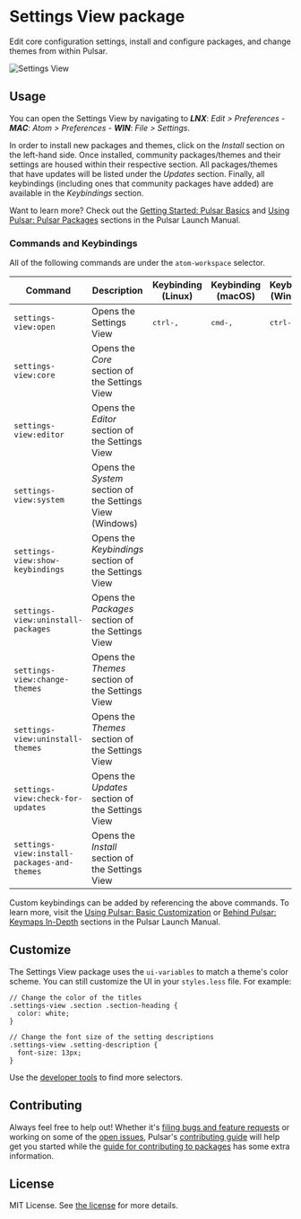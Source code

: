 # Settings View package

Edit core configuration settings, install and configure packages, and change themes from within Pulsar.

![Settings View](https://cloud.githubusercontent.com/assets/118951/16886698/b0ca5fae-4a8a-11e6-8afc-2c03fda4618c.PNG)

## Usage
You can open the Settings View by navigating to
***LNX***: _Edit > Preferences_ -
***MAC***: _Atom > Preferences_ -
***WIN***: _File > Settings_.

In order to install new packages and themes, click on the _Install_ section on the left-hand side.
Once installed, community packages/themes and their settings are housed within their respective section.
All packages/themes that have updates will be listed under the _Updates_ section. Finally, all keybindings (including ones that community packages have added) are available in the _Keybindings_ section.

Want to learn more? Check out the [Getting Started: Pulsar Basics](https://pulsar-edit.dev/docs/launch-manual/sections/getting-started/#pulsar-basics) and [Using Pulsar: Pulsar Packages](https://pulsar-edit.dev/docs/launch-manual/sections/using-pulsar/#pulsar-packages) sections in the Pulsar Launch Manual.

### Commands and Keybindings
All of the following commands are under the `atom-workspace` selector.

|Command|Description|Keybinding (Linux)|Keybinding (macOS)|Keybinding (Windows)|
|-------|-----------|------------------|-----------------|--------------------|
|`settings-view:open`|Opens the Settings View|<kbd>ctrl-,</kbd>|<kbd>cmd-,</kbd>|<kbd>ctrl-,</kbd>|
|`settings-view:core`|Opens the _Core_ section of the Settings View|
|`settings-view:editor`|Opens the _Editor_ section of the Settings View|
|`settings-view:system`|Opens the _System_ section of the Settings View (Windows)|
|`settings-view:show-keybindings`|Opens the _Keybindings_ section of the Settings View|
|`settings-view:uninstall-packages`|Opens the _Packages_ section of the Settings View|
|`settings-view:change-themes`|Opens the _Themes_ section of the Settings View|
|`settings-view:uninstall-themes`|Opens the _Themes_ section of the Settings View|
|`settings-view:check-for-updates`|Opens the _Updates_ section of the Settings View|
|`settings-view:install-packages-and-themes`|Opens the _Install_ section of the Settings View|
Custom keybindings can be added by referencing the above commands.  To learn more, visit the [Using Pulsar: Basic Customization](https://pulsar-edit.dev/docs/launch-manual/sections/using-pulsar/#basic-customization) or [Behind Pulsar: Keymaps In-Depth](https://pulsar-edit.dev/docs/launch-manual/sections/behind-pulsar/#keymaps-in-depth) sections in the Pulsar Launch Manual.

## Customize
The Settings View package uses the `ui-variables` to match a theme's color scheme. You can still customize the UI in your `styles.less` file. For example:

```less
// Change the color of the titles
.settings-view .section .section-heading {
  color: white;
}

// Change the font size of the setting descriptions
.settings-view .setting-description {
  font-size: 13px;
}
```

Use the [developer tools](https://pulsar-edit.dev/docs/launch-manual/sections/core-hacking/#developer-tools) to find more selectors.

## Contributing
Always feel free to help out!  Whether it's [filing bugs and feature requests](https://github.com/pulsar-edit/pulsar/issues/new) or working on some of the [open issues](https://github.com/pulsar-edit/pulsar/issues), Pulsar's [contributing guide](https://github.com/pulsar-edit/.github/blob/main/CONTRIBUTING.md) will help get you started while the [guide for contributing to packages](https://pulsar-edit.dev/docs/launch-manual/sections/core-hacking/#contributing-to-official-pulsar-packages) has some extra information.

## License
MIT License.  See [the license](../../LICENSE.md) for more details.

